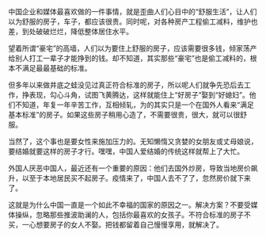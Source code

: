 中国企业和媒体最喜欢做的一件事情，就是歪曲人们心目中的“舒服生活”，让人们以为舒服的房子，车子，都应该很贵。同时呢，对各种房产工程偷工减料，维护也差，到处破破烂烂，降低整体居住水平。

望着所谓“豪宅”的高墙，人们以为要住上舒服的房子，应该需要很多钱，倾家荡产给别人打工一辈子才能挣到的钱。却不知道，其实那些“豪宅”也是偷工减料的，根本不满足最最基础的标准。

但多年以来做井底之蛙没见过真正符合标准的房子，所以呢人们就争先恐后去工作，挣表现，勾心斗角，试图飞黄腾达，这样就能住上“好房子”娶到“好媳妇”。他们不知道，年复一年辛苦工作，互相倾轧，为的其实只是一个在国外人看来“满足基本标准”的房子。如果这些房子稍用心造了，不需要很贵，很大，就可以很舒服。

当然了，这个事也是要女性来施加压力的。无知懒惰又贪婪的女朋友或丈母娘说，要结婚就要这样的房子才行。嘿嘿，中国人爱结婚的传统这样就帮上了大忙。

外国人厌恶中国人，最近还有一个重要的原因：他们去国外炒房，导致当地房价飙升，以至于本地居民买不起房子。疫情来了，中国人去不了了，忽然房价就下来了。

这就是为什么中国一直是一个如此不幸福的国家的原因之一。解决方案？不要受媒体操纵，忽略那些推波助澜的人，包括你最喜欢的女孩子。不符合标准的房子不买，一心想要房子的女人不娶。把钱都留着自己慢慢享用，就解决了。
